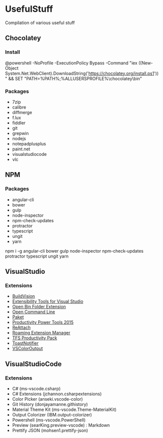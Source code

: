 # UsefulStuff
Compilation of various useful stuff

## **Chocolatey**
### Install
@powershell -NoProfile -ExecutionPolicy Bypass -Command "iex ((New-Object System.Net.WebClient).DownloadString('https://chocolatey.org/install.ps1'))" && SET "PATH=%PATH%;%ALLUSERSPROFILE%\chocolatey\bin"

### Packages

* 7zip
* calibre
* diffmerge
* f.lux
* fiddler
* git
* grepwin
* nodejs
* notepadplusplus
* paint.net
* visualstudiocode
* vlc

## **NPM**
### Packages
* angular-cli      
* bower
* gulp
* node-inspector
* npm-check-updates
* protractor
* typescript
* ungit
* yarn

npm i -g angular-cli bower gulp node-inspector npm-check-updates protractor typescript ungit yarn

## **VisualStudio**
### Extensions
* [BuildVision](https://github.com/nagits/BuildVision)
* [Extensibility Tools for Visual Studio](https://github.com/madskristensen/ExtensibilityTools)
* [Open Bin Folder Extension](https://visualstudiogallery.msdn.microsoft.com/d7c10a53-b3d9-4e8d-9538-88d452da6c07)
* [Open Command Line](https://visualstudiogallery.msdn.microsoft.com/4e84e2cf-2d6b-472a-b1e2-b84932511379)
* [Paket](https://visualstudiogallery.msdn.microsoft.com/ce104917-e8b3-4365-9490-8432c6e75c36)
* [Productivity Power Tools 2015](https://visualstudiogallery.msdn.microsoft.com/34ebc6a2-2777-421d-8914-e29c1dfa7f5d)
* [ReAttach](https://visualstudiogallery.msdn.microsoft.com/8cccc206-b9de-42ef-8f5a-160ad0f017ae)
* [Roaming Extension Manager](https://visualstudiogallery.msdn.microsoft.com/7b421a95-c32c-4433-a2be-a41b276013ab)
* [TFS Productivity Pack](https://visualstudiogallery.msdn.microsoft.com/03ead7e5-3680-4834-a4cb-271a2b189108)
* [ToastNotifier](https://visualstudiogallery.msdn.microsoft.com/7aa63d6e-5701-40e4-9b91-9039a7d6ba26)
* [VSColorOutput](https://visualstudiogallery.msdn.microsoft.com/f4d9c2b5-d6d7-4543-a7a5-2d7ebabc2496)

## **VisualStudioCode**
### Extensions
* C# (ms-vscode.csharp)
* C# Extensions (jchannon.csharpextensions)
* Color Picker (anseki.vscode-color)
* Git History (donjayamanne.githistory)
* Material Theme Kit (ms-vscode.Theme-MaterialKit)
* Output Colorizer (IBM.output-colorizer)
* Powershell (ms-vscode.PowerShell)
* Preview (searKing.preview-vscode) : Markdown
* Prettify JSON (mohsen1.prettify-json)
